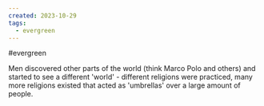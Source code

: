 ```yaml
---
created: 2023-10-29
tags:
  - evergreen
---
```

#evergreen 

Men discovered other parts of the world (think Marco Polo and others) and started to see a different 'world' - different religions were practiced, many more religions existed that acted as 'umbrellas' over a large amount of people.

